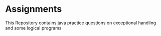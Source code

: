# Assignments
This Repository contains java practice questions on exceptional handling and some logical programs
